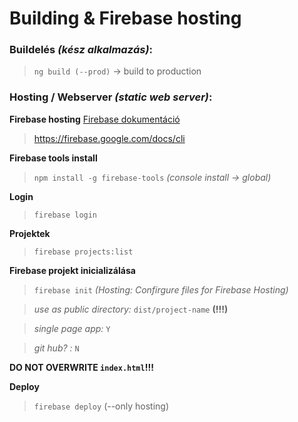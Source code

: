 # Building & Firebase hosting

### Buildelés *(kész alkalmazás)*:

> `ng build (--prod)` -> build to production

### Hosting / Webserver *(static web server)*:
**Firebase hosting**
[Firebase dokumentáció](https://firebase.google.com/docs/cli)
> https://firebase.google.com/docs/cli

**Firebase tools install**
> `npm install -g firebase-tools` *(console install -> global)*

**Login**
> `firebase login`

**Projektek**
> `firebase projects:list`

**Firebase projekt inicializálása**
> `firebase init` *(Hosting: Confirgure files for Firebase Hosting)*

> *use as public directory:* `dist/project-name` **(!!!)**

> *single page app:* `Y`

> *git hub? :* `N`

**DO NOT OVERWRITE `index.html`!!!**

**Deploy**
> `firebase deploy` (--only hosting)
